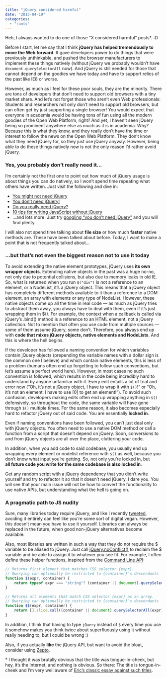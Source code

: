 ```yaml
---
title: "jQuery considered harmful"
date: "2015-04-19"
categories: 
  - "rants"
---
```


Heh, I always wanted to do one of those “X considered harmful” posts\*. :D

Before I start, let me say that I think **jQuery has helped tremendously to move the Web forward**. It gave developers power to do things that were previously unthinkable, and pushed the browser manufacturers to implement these things natively (without jQuery we probably wouldn’t have `document.querySelectorAll` now). And jQuery is still needed for those that cannot depend on the goodies we have today and have to support relics of the past like IE8 or worse.

However, as much as I feel for these poor souls, they are the minority. There are tons of developers that don’t need to support old browsers with a tiny market share. And let’s not forget those who aren’t even Web professionals: Students and researchers not only don’t need to support old browsers, but can often get by just supporting a single browser! You would expect that everyone in academia would be having tons of fun using all the modern goodies of the Open Web Platform, right? And yet, I haven’t seen jQuery being so prominent anywhere else as much as it is in academia. Why? Because this is what they know, and they really don’t have the time or interest to follow the news on the Open Web Platform. They don’t know what they need jQuery for, so they just use jQuery anyway. However, being able to do these things natively now is not the only reason I’d rather avoid jQuery.

### Yes, you probably don’t really need it…

I’m certainly not the first one to point out how much of jQuery usage is about things you can do natively, so I won’t spend time repeating what others have written. Just visit the following and dive in:

- [You might not need jQuery](http://youmightnotneedjquery.com/)
- [You don’t need jQuery!](http://blog.garstasio.com/you-dont-need-jquery/)
- [Do you really need jQuery?](http://www.sitepoint.com/do-you-really-need-jquery/)
- [10 tips for writing JavaScript without jQuery](http://tutorialzine.com/2014/06/10-tips-for-writing-javascript-without-jquery/)
- …and lots more. Just try [googling “you don’t need jQuery”](https://www.google.com/search?q=you+don%27t+need+jquery) and you will find plenty.

I will also not spend time talking about **file size** or how much **faster** native methods are. These have been talked about before. Today, I want to make a point that is not frequently talked about…

### …but that’s not even the biggest reason not to use it today

To avoid extending the native element prototypes, jQuery uses **its own wrapper objects**. Extending native objects in the past was a huge no-no, not only due to potential collisions, but also due to memory leaks in old IE. So, what is returned when you run `$("div")` is not a reference to an element, or a NodeList, it’s a jQuery object. This means that a jQuery object has completely different methods available to it than a reference to a DOM element, an array with elements or any type of NodeList. However, these native objects come up all the time in real code — as much as jQuery tries to abstract them away, you always have to deal with them, even if it’s just wrapping them in $(). For example, the context when a callback is called via jQuery’s .bind() method is a reference to an HTML element, not a jQuery collection. Not to mention that often you use code from multiple sources — some of them assume jQuery, some don’t. Therefore, you always end up with **code that mixes jQuery objects, native elements and NodeLists**. And this is where the hell begins.

If the developer has followed a naming convention for which variables contain jQuery objects (prepending the variable names with a dollar sign is the common one I believe) and which contain native elements, this is less of a problem (humans often end up forgetting to follow such conventions, but let’s assume a perfect world here). However, in most cases no such convention is followed, which results in the code being incredibly hard to understand by anyone unfamiliar with it. Every edit entails a lot of trial and error now (“Oh, it’s not a jQuery object, I have to wrap it with `$()`!” or “Oh, it’s not an element, I have to use \[0\] to get an element!”). To avoid such confusion, developers making edits often end up wrapping anything in `$()` defensively, so throughout the code, the same variable will have gone through `$()` multiple times. For the same reason, it also becomes especially hard to refactor jQuery out of said code. You are essentially **locked in**.

Even if naming conventions have been followed, you can’t just deal only with jQuery objects. You often need to use a native DOM method or call a function from a script that doesn’t depend on jQuery. Soon, conversions to and from jQuery objects are all over the place, cluttering your code.

In addition, when you add code to said codebase, you usually end up wrapping every element or nodelist reference with `$()` as well, because you don’t know what input you’re getting. So, not only you’re locked in, but **all future code you write for the same codebase is also locked in**.

Get any random script with a jQuery dependency that you didn’t write yourself and try to refactor it so that it doesn’t need jQuery. I dare you. You will see that your main issue will not be how to convert the functionality to use native APIs, but understanding what the hell is going on.

### A pragmatic path to JS nudity

Sure, many libraries today require jQuery, and like I recently [tweeted](https://twitter.com/leaverou/status/588504217410609152), avoiding it entirely can feel like you’re some sort of digital vegan. However, this doesn’t mean you have to use it yourself. Libraries can always be replaced in the future, when good non-jQuery alternatives become available.

Also, most libraries are written in such a way that they do not require the $ variable to be aliased to jQuery. Just call [jQuery.noConflict()](https://api.jquery.com/jquery.noconflict/) to reclaim the $ variable and be able to assign it to whatever you see fit. For example, I often define these helper functions, inspired from the [Command Line API](https://developer.chrome.com/devtools/docs/commandline-api#selector):

```javascript
// Returns first element that matches CSS selector {expr}.
// Querying can optionally be restricted to {container}’s descendants
function $(expr, container) {
	return typeof expr === "string"? (container || document).querySelector(expr) : expr || null;
}

// Returns all elements that match CSS selector {expr} as an array.
// Querying can optionally be restricted to {container}’s descendants
function $$(expr, container) {
	return [].slice.call((container || document).querySelectorAll(expr));
}
```

In addition, I think that having to type `jQuery` instead of `$` every time you use it somehow makes you think twice about superfluously using it without really needing to, but I could be wrong :)

Also, if you actually **like** the jQuery API, but want to avoid the bloat, consider using [Zepto](http://zeptojs.com/).

\* I thought it was brutally obvious that the title was tongue-in-cheek, but hey, it’s the Internet, and nothing is obvious. So there: The title is tongue-in-cheek and I’m very well aware of [Eric’s classic essay against such titles](http://meyerweb.com/eric/comment/chech.html).
